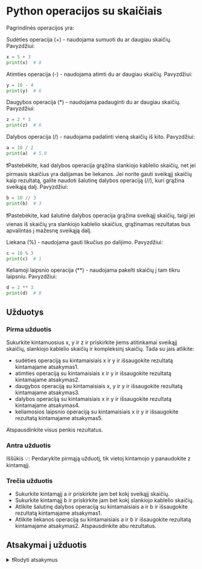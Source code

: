 # Python operacijos su skaičiais

Pagrindinės operacijos yra:

Sudėties operacija (+) - naudojama sumuoti du ar daugiau skaičių. Pavyzdžiui:

```Python
x = 5 + 3
print(x)  # 8
```

Atimties operacija (-) - naudojama atimti du ar daugiau skaičių. Pavyzdžiui:

```Python
y = 10 - 4
print(y)  # 6
```

Daugybos operacija (*) - naudojama padauginti du ar daugiau skaičių. Pavyzdžiui:

```Python
z = 2 * 3
print(z)  # 6
```

Dalybos operacija (/) - naudojama padalinti vieną skaičių iš kito. Pavyzdžiui:

```Python
a = 10 / 2
print(a)  # 5.0
```

❗Pastebėkite, kad dalybos operacija grąžina slankiojo kablelio skaičių, net jei pirmasis skaičius yra dalijamas be liekanos. Jei norite gauti sveikąjį skaičių kaip rezultatą, galite naudoti šalutinę dalybos operaciją (//), kuri grąžina sveikąją dalį. Pavyzdžiui:

```Python
b = 10 // 3
print(b)  # 3
```

❗Pastebėkite, kad šalutinė dalybos operacija grąžina sveikąjį skaičių, taigi jei vienas iš skaičių yra slankiojo kablelio skaičius, grąžinamas rezultatas bus apvalintas į mažesnę sveikąją dalį.

Liekana (%) - naudojama gauti likučius po dalijimo. Pavyzdžiui:

```Python
c = 10 % 3
print(c)  # 1
```

Keliamoji laipsnio operacija (**) - naudojama pakelti skaičių į tam tikru laipsniu. Pavyzdžiui:

```Python
d = 2 ** 3
print(d)  # 8
```

## Užduotys

### Pirma užduotis

Sukurkite kintamuosius x, y ir z ir priskirkite jiems atitinkamai sveikąjį skaičių, slankiojo kablelio skaičių ir kompleksinį skaičių. Tada su jais atlikite:

- sudėties operaciją su kintamaisiais x ir y ir išsaugokite rezultatą kintamajame atsakymas1.
- atimties operaciją su kintamaisiais x ir y ir išsaugokite rezultatą kintamajame atsakymas2.
- daugybos operaciją su kintamaisiais x, y ir y ir išsaugokite rezultatą kintamajame atsakymas3.
- dalybos operaciją su kintamaisiais x ir y ir išsaugokite rezultatą kintamajame atsakymas4.
- keliamosios laipsnio operaciją su kintamaisiais x ir y ir išsaugokite rezultatą kintamajame atsakymas5.

Atspausdinkite visus penkis rezultatus.

### Antra užduotis

Iššūkis 💡: Perdarykite pirmąją užduotį, tik vietoj kintamojo y panaudokite z kintamąjį.

### Trečia užduotis

- Sukurkite kintamąjį a ir priskirkite jam bet kokį sveikąjį skaičių.
- Sukurkite kintamąjį b ir priskirkite jam bet kokį slankiojo kablelio skaičių.
- Atlikite šalutinę dalybos operaciją su kintamaisiais a ir b ir išsaugokite rezultatą kintamajame atsakymas1.
- Atlikite liekanos operaciją su kintamaisiais a ir b ir išsaugokite rezultatą kintamajame atsakymas2. Atspausdinkite abu rezultatus.

## Atsakymai į užduotis

<details><summary>❗Rodyti atsakymus</summary>
<br>
<details>
<summary>Pirma užduotis</summary>
<hr>

```Python
x = 10
y = 2.5
z = 4 + 2j

atsakymas1 = x + y
atsakymas2 = x - y
atsakymas3 = x * y * y
atsakymas4 = x / y
atsakymas5 = x ** y

print(atsakymas1)
print(atsakymas2)
print(atsakymas3)
print(atsakymas4)
print(atsakymas5)
```

Rezultatas:

```Text
12.5
7.5
62.5
4.0
316.22776601683796
```

</details>
<details>
<summary>Antra užduotis</summary>
<hr>

```Python
x = 10
y = 2.5
z = 4 + 2j

atsakymas1 = x + z
atsakymas2 = x - z
atsakymas3 = x * z * z
atsakymas4 = x / z
atsakymas5 = x ** z

print(atsakymas1)
print(atsakymas2)
print(atsakymas3)
print(atsakymas4)
print(atsakymas5)
```

Rezultatas:

```Text
(14+2j)
(6-2j)
(120+160j)
(2-1j)
(-1070.1348355876978-9942.575694137897j)
```

</details>
<details>
<summary>Trečia užduotis</summary>
<hr>

```Python
a = 10
b = 3.5

atsakymas1 = a // b
atsakymas2 = a % b

print(atsakymas1)
print(atsakymas2)
```

Rezultatas:

```Text
2.0
0.5
```

</details>
</details>
